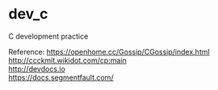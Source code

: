 # dev_c
C development practice





























Reference:
    https://openhome.cc/Gossip/CGossip/index.html <br>
    http://ccckmit.wikidot.com/cp:main <br>
    http://devdocs.io <br>
    https://docs.segmentfault.com/ <br>
